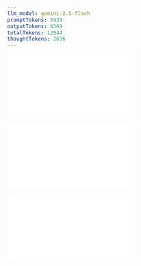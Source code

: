 ```yaml
---
llm_model: gemini-2.5-flash
promptTokens: 5939
outputTokens: 4369
totalTokens: 12944
thoughtTokens: 2636
---
```


![@](steps/prompt.89874cea.md)

![@](steps/file.6fd52424.md)

![@](steps/response.9224a7c7.md)